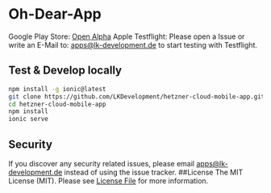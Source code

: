 # Oh-Dear-App
Google Play Store: [Open Alpha](https://play.google.com/apps/testing/de.lkdevelopment.ohdearapp)
Apple Testflight: Please open a Issue or write an E-Mail to: apps@lk-development.de to start testing with Testflight.
## Test & Develop locally
```bash
npm install -g ionic@latest
git clone https://github.com/LKDevelopment/hetzner-cloud-mobile-app.git
cd hetzner-cloud-mobile-app
npm install
ionic serve
```
## Security
If you discover any security related issues, please email apps@lk-development.de instead of using the issue tracker.
##License
The MIT License (MIT). Please see [License File](LICENSE.md) for more information.
